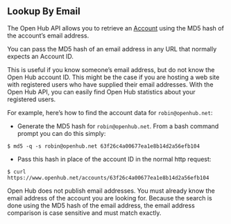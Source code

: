 ## Lookup By Email

The Open Hub API allows you to retrieve an [Account](reference/account.md) using the MD5 hash of the account’s email address.

You can pass the MD5 hash of an email address in any URL that normally expects an Account ID.

This is useful if you know someone’s email address, but do not know the Open Hub account ID. This might be the case if you are hosting a web site with registered users who have supplied their email addresses. With the Open Hub API, you can easily find Open Hub statistics about your registered users.

For example, here’s how to find the account data for `robin@openhub.net`:
+ Generate the MD5 hash for `robin@openhub.net`. From a bash command prompt you can do this simply:
```shell
$ md5 -q -s robin@openhub.net 63f26c4a00677ea1e8b14d2a56efb104
```

+ Pass this hash in place of the account ID in the normal http request:
```shell
$ curl https://www.openhub.net/accounts/63f26c4a00677ea1e8b14d2a56efb104
```

Open Hub does not publish email addresses. You must already know the email address of the account you are looking for. Because the search is done using the MD5 hash of the email address, the email address comparison is case sensitive and must match exactly.
